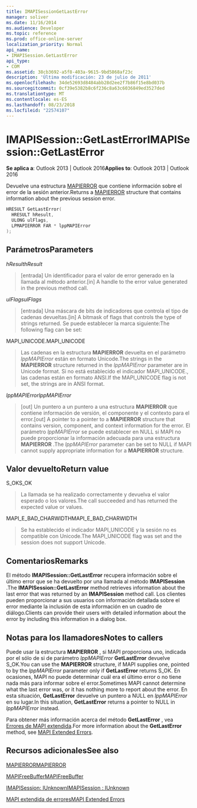 ```yaml
---
title: IMAPISessionGetLastError
manager: soliver
ms.date: 11/16/2014
ms.audience: Developer
ms.topic: reference
ms.prod: office-online-server
localization_priority: Normal
api_name:
- IMAPISession.GetLastError
api_type:
- COM
ms.assetid: 38cb3692-a5f8-403a-9615-9bd5868af23c
description: 'Última modificación: 23 de julio de 2011'
ms.openlocfilehash: 34de52693d8484abb28d2ee2f7b86f15e8bd037b
ms.sourcegitcommit: 0cf39e5382b8c6f236c8a63c6036849ed3527ded
ms.translationtype: MT
ms.contentlocale: es-ES
ms.lasthandoff: 08/23/2018
ms.locfileid: "22574107"
---
```

# <a name="imapisessiongetlasterror"></a><span data-ttu-id="0452e-103">IMAPISession::GetLastError</span><span class="sxs-lookup"><span data-stu-id="0452e-103">IMAPISession::GetLastError</span></span>

  
  
<span data-ttu-id="0452e-104">**Se aplica a**: Outlook 2013 | Outlook 2016</span><span class="sxs-lookup"><span data-stu-id="0452e-104">**Applies to**: Outlook 2013 | Outlook 2016</span></span> 
  
<span data-ttu-id="0452e-105">Devuelve una estructura [MAPIERROR](mapierror.md) que contiene información sobre el error de la sesión anterior.</span><span class="sxs-lookup"><span data-stu-id="0452e-105">Returns a [MAPIERROR](mapierror.md) structure that contains information about the previous session error.</span></span> 
  
```cpp
HRESULT GetLastError(
  HRESULT hResult,
  ULONG ulFlags,
  LPMAPIERROR FAR * lppMAPIError
);
```

## <a name="parameters"></a><span data-ttu-id="0452e-106">Parámetros</span><span class="sxs-lookup"><span data-stu-id="0452e-106">Parameters</span></span>

 <span data-ttu-id="0452e-107">_hResult_</span><span class="sxs-lookup"><span data-stu-id="0452e-107">_hResult_</span></span>
  
> <span data-ttu-id="0452e-108">[entrada] Un identificador para el valor de error generado en la llamada al método anterior.</span><span class="sxs-lookup"><span data-stu-id="0452e-108">[in] A handle to the error value generated in the previous method call.</span></span>
    
 <span data-ttu-id="0452e-109">_ulFlags_</span><span class="sxs-lookup"><span data-stu-id="0452e-109">_ulFlags_</span></span>
  
> <span data-ttu-id="0452e-110">[entrada] Una máscara de bits de indicadores que controla el tipo de cadenas devueltas.</span><span class="sxs-lookup"><span data-stu-id="0452e-110">[in] A bitmask of flags that controls the type of strings returned.</span></span> <span data-ttu-id="0452e-111">Se puede establecer la marca siguiente:</span><span class="sxs-lookup"><span data-stu-id="0452e-111">The following flag can be set:</span></span>
    
<span data-ttu-id="0452e-112">MAPI_UNICODE.</span><span class="sxs-lookup"><span data-stu-id="0452e-112">MAPI_UNICODE</span></span> 
  
> <span data-ttu-id="0452e-113">Las cadenas en la estructura **MAPIERROR** devuelta en el parámetro _lppMAPIError_ están en formato Unicode.</span><span class="sxs-lookup"><span data-stu-id="0452e-113">The strings in the **MAPIERROR** structure returned in the  _lppMAPIError_ parameter are in Unicode format.</span></span> <span data-ttu-id="0452e-114">Si no está establecido el indicador MAPI_UNICODE., las cadenas están en formato ANSI.</span><span class="sxs-lookup"><span data-stu-id="0452e-114">If the MAPI_UNICODE flag is not set, the strings are in ANSI format.</span></span> 
    
 <span data-ttu-id="0452e-115">_lppMAPIError_</span><span class="sxs-lookup"><span data-stu-id="0452e-115">_lppMAPIError_</span></span>
  
> <span data-ttu-id="0452e-116">[out] Un puntero a un puntero a una estructura **MAPIERROR** que contiene información de versión, el componente y el contexto para el error.</span><span class="sxs-lookup"><span data-stu-id="0452e-116">[out] A pointer to a pointer to a **MAPIERROR** structure that contains version, component, and context information for the error.</span></span> <span data-ttu-id="0452e-117">El parámetro _lppMAPIError_ se puede establecer en NULL si MAPI no puede proporcionar la información adecuada para una estructura **MAPIERROR** .</span><span class="sxs-lookup"><span data-stu-id="0452e-117">The  _lppMAPIError_ parameter can be set to NULL if MAPI cannot supply appropriate information for a **MAPIERROR** structure.</span></span> 
    
## <a name="return-value"></a><span data-ttu-id="0452e-118">Valor devuelto</span><span class="sxs-lookup"><span data-stu-id="0452e-118">Return value</span></span>

<span data-ttu-id="0452e-119">S_OK</span><span class="sxs-lookup"><span data-stu-id="0452e-119">S_OK</span></span> 
  
> <span data-ttu-id="0452e-120">La llamada se ha realizado correctamente y devuelva el valor esperado o los valores.</span><span class="sxs-lookup"><span data-stu-id="0452e-120">The call succeeded and has returned the expected value or values.</span></span>
    
<span data-ttu-id="0452e-121">MAPI_E_BAD_CHARWIDTH</span><span class="sxs-lookup"><span data-stu-id="0452e-121">MAPI_E_BAD_CHARWIDTH</span></span> 
  
> <span data-ttu-id="0452e-122">Se ha establecido el indicador MAPI_UNICODE y la sesión no es compatible con Unicode.</span><span class="sxs-lookup"><span data-stu-id="0452e-122">The MAPI_UNICODE flag was set and the session does not support Unicode.</span></span>
    
## <a name="remarks"></a><span data-ttu-id="0452e-123">Comentarios</span><span class="sxs-lookup"><span data-stu-id="0452e-123">Remarks</span></span>

<span data-ttu-id="0452e-124">El método **IMAPISession::GetLastError** recupera información sobre el último error que se ha devuelto por una llamada al método **IMAPISession** .</span><span class="sxs-lookup"><span data-stu-id="0452e-124">The **IMAPISession::GetLastError** method retrieves information about the last error that was returned by an **IMAPISession** method call.</span></span> <span data-ttu-id="0452e-125">Los clientes pueden proporcionar a sus usuarios con información detallada sobre el error mediante la inclusión de esta información en un cuadro de diálogo.</span><span class="sxs-lookup"><span data-stu-id="0452e-125">Clients can provide their users with detailed information about the error by including this information in a dialog box.</span></span> 
  
## <a name="notes-to-callers"></a><span data-ttu-id="0452e-126">Notas para los llamadores</span><span class="sxs-lookup"><span data-stu-id="0452e-126">Notes to callers</span></span>

<span data-ttu-id="0452e-127">Puede usar la estructura **MAPIERROR** , si MAPI proporciona uno, indicada por el sólo de si de parámetro _lppMAPIError_ **GetLastError** devuelve S_OK.</span><span class="sxs-lookup"><span data-stu-id="0452e-127">You can use the **MAPIERROR** structure, if MAPI supplies one, pointed to by the  _lppMAPIError_ parameter only if **GetLastError** returns S_OK.</span></span> <span data-ttu-id="0452e-128">En ocasiones, MAPI no puede determinar cuál era el último error o no tiene nada más para informar sobre el error.</span><span class="sxs-lookup"><span data-stu-id="0452e-128">Sometimes MAPI cannot determine what the last error was, or it has nothing more to report about the error.</span></span> <span data-ttu-id="0452e-129">En esta situación, **GetLastError** devuelve un puntero a NULL en _lppMAPIError_ en su lugar.</span><span class="sxs-lookup"><span data-stu-id="0452e-129">In this situation, **GetLastError** returns a pointer to NULL in  _lppMAPIError_ instead.</span></span> 
  
<span data-ttu-id="0452e-130">Para obtener más información acerca del método **GetLastError** , vea [Errores de MAPI extendida](mapi-extended-errors.md).</span><span class="sxs-lookup"><span data-stu-id="0452e-130">For more information about the **GetLastError** method, see [MAPI Extended Errors](mapi-extended-errors.md).</span></span>
  
## <a name="see-also"></a><span data-ttu-id="0452e-131">Recursos adicionales</span><span class="sxs-lookup"><span data-stu-id="0452e-131">See also</span></span>



[<span data-ttu-id="0452e-132">MAPIERROR</span><span class="sxs-lookup"><span data-stu-id="0452e-132">MAPIERROR</span></span>](mapierror.md)
  
[<span data-ttu-id="0452e-133">MAPIFreeBuffer</span><span class="sxs-lookup"><span data-stu-id="0452e-133">MAPIFreeBuffer</span></span>](mapifreebuffer.md)
  
[<span data-ttu-id="0452e-134">IMAPISession: IUnknown</span><span class="sxs-lookup"><span data-stu-id="0452e-134">IMAPISession : IUnknown</span></span>](imapisessioniunknown.md)


[<span data-ttu-id="0452e-135">MAPI extendida de errores</span><span class="sxs-lookup"><span data-stu-id="0452e-135">MAPI Extended Errors</span></span>](mapi-extended-errors.md)

